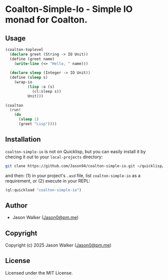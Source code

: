 # Coalton-Simple-Io - Simple IO monad for Coalton.

## Usage

```lisp
(coalton-toplevel
  (declare greet (String -> IO Unit))
  (define (greet name)
    (write-line (<> "Hello, " name)))
    
  (declare sleep (Integer -> IO Unit))
  (define (sleep s)
    (wrap-io
          (lisp :a (s)
            (cl:sleep s))
          Unit)))
          
(coalton
  (run!
    (do
      (sleep 1)
      (greet "Lisp"))))
```

## Installation

`coalton-simple-io` is not on Quicklisp, but you can easily install it by checing it out to your `local-projects` directory:

```bash
git clone https://github.com/Jason94/coalton-simple-io.git ~/quicklisp/local-projects/coalton-simple-io
```

and then: (1) in your project's `.asd` file, list `coalton-simple-io` as a requirement, or (2) execute in your REPL:
```lisp
(ql:quickload "coalton-simple-io")
```

## Author

* Jason Walker (Jason0@pm.me)

## Copyright

Copyright (c) 2025 Jason Walker (Jason0@pm.me)

## License

Licensed under the MIT License.
